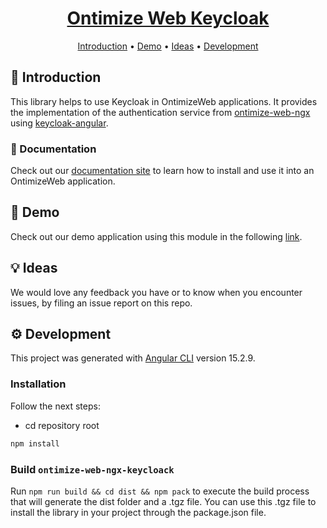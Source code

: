 <h1 align="center">
  <div style="display:inline-block;vertical-align: middle;">
    <a name="logo" href="https://ontimizeweb.github.io/docs/v15/keycloak/">
      Ontimize Web Keycloak
    </a>
  </div>
</h1>

<p align="center">
  <a href="#-introduction">Introduction</a> •
  <a href="#rocket-demo">Demo</a> •
  <a href="#-ideas">Ideas</a> •
  <a href="#gear-development">Development</a>
</p>

## 📜 Introduction

This library helps to use Keycloak in OntimizeWeb applications. It provides  the implementation of the authentication service from [ontimize-web-ngx](https://github.com/OntimizeWeb/ontimize-web-ngx) using [keycloak-angular](https://www.npmjs.com/package/keycloak-angular).

### 📖 Documentation

Check out our [documentation site](https://ontimizeweb.github.io/docs/v15/keycloak/overview/) to learn how to install and use it into an OntimizeWeb application.

## :rocket: Demo

Check out our demo application using this module in the following [link](https://github.com/OntimizeWeb/ontimize-web-ngx-keycloak-demo).

## 💡 Ideas

We would love any feedback you have or to know when you encounter issues, by filing an issue report on this repo.

## :gear: Development

This project was generated with [Angular CLI](https://github.com/angular/angular-cli) version 15.2.9.

### Installation

Follow the next steps:

  - cd repository root
```bash
npm install
```

### Build `ontimize-web-ngx-keycloack`

Run `npm run build && cd dist && npm pack` to execute the build process that will generate the dist folder and a .tgz file.
You can use this .tgz file to install the library in your project through the package.json file.
